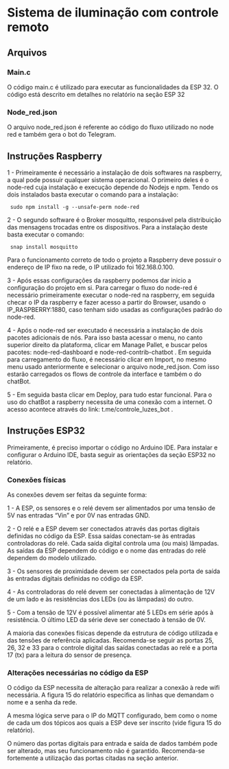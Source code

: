 # Sistema de iluminação com controle remoto


## Arquivos

### Main.c
O código main.c é utilizado para executar as funcionalidades da ESP 32. O código está descrito em detalhes no relatório na seção ESP 32
 
### Node_red.json
O arquivo node_red.json é referente ao código do fluxo utilizado no node red e também gera o bot do Telegram. 



## Instruções Raspberry

1 - Primeiramente é necessário a instalação de dois softwares na raspberry, a qual pode possuir qualquer sistema operacional. O primeiro deles é o node-red cuja instalação e execução depende do Nodejs e npm. Tendo os dois instalados basta executar o comando para a instalação:

```  sudo npm install -g --unsafe-perm node-red  ```

2 - O segundo software é o Broker mosquitto, responsável pela distribuição das mensagens trocadas entre os dispositivos. Para a instalação deste basta executar o comando:

```  snap install mosquitto  ```

Para o funcionamento correto de todo o projeto a Raspberry deve possuir o endereço de IP fixo na rede, o IP utilizado foi 162.168.0.100.

3 - Após essas configurações da raspberry podemos dar inicio a configuração do projeto em si. Para carregar o fluxo do node-red é necessário primeiramente executar o node-red na raspberry, em seguida checar o IP da raspberry e fazer acesso a partir do Browser, usando o IP_RASPBERRY:1880, caso tenham sido usadas as configurações padrão do node-red. 

4 - Após o node-red ser executado é necessária a instalação de dois pacotes adicionais de nós. Para isso basta acessar o menu, no canto superior direito da plataforma, clicar em Manage Pallet, e buscar pelos pacotes: node-red-dashboard e node-red-contrib-chatbot .
	Em seguida para carregamento do fluxo, é necessário clicar em Import, no mesmo menu usado anteriormente e selecionar o arquivo node_red.json. Com isso estarão carregados os flows de controle da interface e também o do chatBot. 

5 - Em seguida basta clicar em Deploy, para tudo estar funcional. Para o uso do chatBot a raspberry necessita de uma conexão com a internet. O acesso acontece através do link: t.me/controle_luzes_bot . 




## Instruções ESP32

Primeiramente, é preciso importar o código no Arduino IDE. Para instalar e configurar o Arduino IDE, basta seguir as orientações da seção ESP32 no relatório. 

### Conexões físicas

As conexões devem ser feitas da seguinte forma:

1 - A ESP, os sensores e o relé devem ser alimentados por uma tensão de 5V nas entradas “Vin” e por 0V nas entradas GND.

2 - O relé e a ESP devem ser conectados através das portas digitais definidas no código da ESP. Essa saídas conectam-se às entradas controladoras do relé. Cada saída digital controla uma (ou mais) lâmpadas. As saídas da ESP dependem do código e o nome das entradas do relé dependem do modelo utilizado.

3 - Os sensores de proximidade devem ser conectados pela porta de saída às entradas digitais definidas no código da ESP.

4 - As controladoras do relé devem ser conectadas à alimentação de 12V de um lado e às resistências dos LEDs (ou às lâmpadas) do outro. 

5 - Com a tensão de 12V é possível alimentar até 5 LEDs em série após à resistência. O último LED da série deve ser conectado à tensão de 0V.

A maioria das conexões físicas depende da estrutura de código utilizada e das tensões de referência aplicadas. Recomenda-se seguir as portas 25, 26, 32 e 33 para o controle digital das saídas conectadas ao relé e a porta 17 (tx) para a leitura do sensor de presença.

### Alterações necessárias no código da ESP

O código da ESP necessita de alteração para realizar a conexão à rede wifi necessária. A figura 15 do relatório especifica as linhas que demandam o nome e a senha da rede.

A mesma lógica serve para o IP do MQTT configurado, bem como o nome de cada um dos tópicos aos quais a ESP deve ser inscrito (vide figura 15 do relatório).

O número das portas digitais para entrada e saída de dados também pode ser alterado, mas seu funcionamento não é garantido. Recomenda-se fortemente a utilização das portas citadas na seção anterior.

